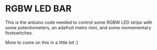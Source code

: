 # RGBW LED BAR

This is the arduino code needed to control some RGBW LED strips with some potentiometers, an adafruit metro mini, and some momementary footswitches.

More to come on this in a little bit :)
